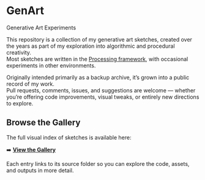 
# GenArt
Generative Art Experiments

This repository is a collection of my generative art sketches, created over the years as part of my exploration into algorithmic and procedural creativity.  
Most sketches are written in the [Processing framework](https://processing.org/), with occasional experiments in other environments.

Originally intended primarily as a backup archive, it’s grown into a public record of my work.  
Pull requests, comments, issues, and suggestions are welcome — whether you’re offering code improvements, visual tweaks, or entirely new directions to explore.

## Browse the Gallery
The full visual index of sketches is available here:

➡️ **[View the Gallery](sketches/README.md)**

Each entry links to its source folder so you can explore the code, assets, and outputs in more detail.
